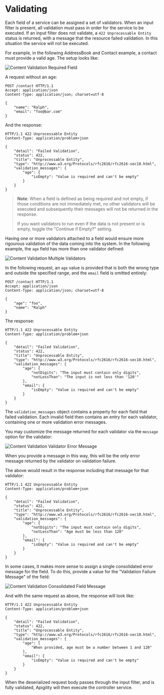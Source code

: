Validating
==========

Each field of a service can be assigned a set of validators.  When an input filter is present, all
validation must pass in order for the service to be executed. If an input filter does not validate,
a `422 Unprocessable Entity` status is returned, with a message that the resource failed validation.
In this situation the service will not be executed.

For example, in the following AddressBook and Contact example, a contact must provide a valid age.
The setup looks like:

![Content Validation Required Field](/asset/apigility-documentation/img/content-validation-validating-required-field.jpg)

A request without an age:

```HTTP
POST /contact HTTP/1.1
Accept: application/json
Content-Type: application/json; charset=utf-8

{
    "name": "Ralph",
    "email": "foo@bar.com"
}
```

And the response:

```HTTP
HTTP/1.1 422 Unprocessable Entity
Content-Type: application/problem+json

{
    "detail": "Failed Validation",
    "status": 422,
    "title": "Unprocessable Entity",
    "type": "http://www.w3.org/Protocols/rfc2616/rfc2616-sec10.html",
    "validation_messages": {
        "age": {
            "isEmpty": "Value is required and can't be empty"
        }
    }
}
```

> **Note**: When a field is defined as being required and not empty, if those conditions are not 
> immediately met, no other validators will be executed and subsequently their messages will not be 
> returned in the response.
>
> If you want validators to run even if the data is not present or is empty, toggle the "Continue if
> Empty?" setting.

Having one or more validators attached to a field would ensure more rigourous validation of the 
data coming into the system. In the following example, the `age` field has more than one validator
defined:

![Content Validation Multiple Validators](/asset/apigility-documentation/img/content-validation-validating-3-validators.jpg)

In the following request, an `age` value is provided that is both the wrong type and outside the
specified range, and the `email` field is omitted entirely:

```HTTP
POST /contact HTTP/1.1
Accept: application/json
Content-Type: application/json; charset=utf-8

{
    "age": "foo",
    "name": "Ralph"
}
```

The response:

```HTTP
HTTP/1.1 422 Unprocessable Entity
Content-Type: application/problem+json

{
    "detail": "Failed Validation",
    "status": 422,
    "title": "Unprocessable Entity",
    "type": "http://www.w3.org/Protocols/rfc2616/rfc2616-sec10.html",
    "validation_messages": {
        "age": {
            "notDigits": "The input must contain only digits",
            "notLessThan": "The input is not less than '120'"
        },
        "email": {
            "isEmpty": "Value is required and can't be empty"
        }
    }
}
```

The `validation_messages` object contains a property for each field that failed validation. Each
invalid field then contains an entry for each validator, containing one or more validation error
messages.

You may customize the message returned for each validator via the `message` option for the
validator:

![Content Validation Validator Error Message](/asset/apigility-documentation/img/content-validation-validating-special-validator-message.jpg)

When you provide a message in this way, this will be the only error message returned by the
validator on validation failure.

The above would result in the response including that message for that validator:

```HTTP
HTTP/1.1 422 Unprocessable Entity
Content-Type: application/problem+json

{
    "detail": "Failed Validation",
    "status": 422,
    "title": "Unprocessable Entity",
    "type": "http://www.w3.org/Protocols/rfc2616/rfc2616-sec10.html",
    "validation_messages": {
        "age": {
            "notDigits": "The input must contain only digits",
            "notLessThan": "Age must be less than 120"
        },
        "email": {
            "isEmpty": "Value is required and can't be empty"
        }
    }
}
```

In some cases, it makes more sense to assign a single consolidated error message for the field.
To do this, provide a value for the "Validation Failure Message" of the field:

![Content Validation Consolidated Field Message](/asset/apigility-documentation/img/content-validation-validating-consolidated-field-message.jpg)

And with the same request as above, the response will look like:

```HTTP
HTTP/1.1 422 Unprocessable Entity
Content-Type: application/problem+json

{
    "detail": "Failed Validation",
    "status": 422,
    "title": "Unprocessable Entity",
    "type": "http://www.w3.org/Protocols/rfc2616/rfc2616-sec10.html",
    "validation_messages": {
        "age": [
            "When provided, age must be a number between 1 and 120"
        ],
        "email": {
            "isEmpty": "Value is required and can't be empty"
        }
    }
}
```

When the deserialized request body passes through the input filter, and is fully validated, 
Apigility will then execute the controller service.

